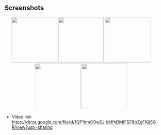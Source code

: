 
## Screenshots 
<p align="center">
  <img src="https://github.com/user-attachments/assets/d377a1a4-90ca-43e9-a7ae-e026d7fb904f" width="150" />
  <img src="https://github.com/user-attachments/assets/6b19fb4e-37d8-4d73-b404-f7d87648d036" width="150" />
    <img src="https://github.com/user-attachments/assets/a93c61a3-bd6c-4f18-883d-74c85952007b" width="150" />
    <img src="https://github.com/user-attachments/assets/301548a3-6cc2-4f3b-9c59-5b8646668833" width="150" />
    <img src="https://github.com/user-attachments/assets/65cb0fe1-729c-403b-a3c8-33e077f5912c" width="150" />
</p>

- Video link
  https://drive.google.com/file/d/1QP1hmO0wEJIbMfhDMIFSF8bZgFIGj5GR/view?usp=sharing


